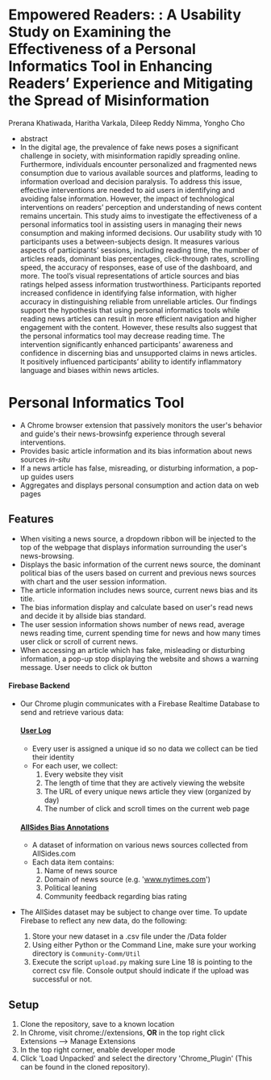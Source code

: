 # Empowered Readers: : A Usability Study on Examining the Effectiveness of a Personal Informatics Tool in Enhancing Readers’ Experience and Mitigating the Spread of Misinformation
Prerana Khatiwada, Haritha Varkala, Dileep Reddy Nimma, Yongho Cho

- abstract
- In the digital age, the prevalence of fake news poses a significant challenge in society, with misinformation rapidly spreading online. Furthermore, individuals encounter personalized and fragmented news consumption due to various available sources and platforms, leading to information overload and decision paralysis. To address this issue, effective interventions are needed to aid users in identifying and avoiding false information. However, the impact of technological interventions on readers’ perception and understanding of news content remains uncertain. This study aims to investigate the effectiveness of a personal informatics tool in assisting users in managing their news consumption and making informed decisions.
Our usability study with 10 participants uses a between-subjects design. It measures various aspects of participants’ sessions, including reading time, the number of articles reads, dominant bias percentages, click-through rates, scrolling speed, the accuracy of responses, ease of use of the dashboard, and more. The tool’s visual representations of article sources and bias ratings helped assess information trustworthiness. Participants reported increased confidence in identifying false information, with higher accuracy in distinguishing reliable from unreliable articles. Our findings support the hypothesis that using personal informatics tools while reading news articles can result in more efficient navigation and higher engagement with the content. However, these results also suggest that the personal informatics tool may decrease reading time. The intervention significantly enhanced participants’ awareness and confidence in discerning bias and unsupported claims in news articles. It positively influenced participants’ ability to identify inflammatory language and biases within news articles.

# Personal Informatics Tool

- A Chrome browser extension that passively monitors the user's behavior and guide's their news-browsinfg experience through several interventions.
- Provides basic article information and its bias information about news sources *in-situ*
- If a news article has false, misreading, or disturbing information, a pop-up guides users
- Aggregates and displays personal consumption and action data on web pages

## Features

- When visiting a news source, a dropdown ribbon will be injected to the top of the webpage that displays information surrounding the user's news-browsing. 
- Displays the basic information of the current news source, the dominant political bias of the users based on current and previous news sources with chart and the user session information. 
- The article information includes news source, current news bias and its title. 
- The bias information display and calculate based on user's read news and decide it by allside bias standard.
- The user session information shows number of news read, average news reading time, current spending time for news and how many times user click or scroll of current news. 
- When accessing an article which has fake, misleading or disturbing information, a pop-up stop displaying the website and shows a warning message. User needs to click ok button 

#### **Firebase Backend**

- Our Chrome plugin communicates with a Firebase Realtime Database to send and retrieve various data:
    #### <u>User Log</u>

    - Every user is assigned a unique id so no data we collect can be tied their identity
    - For each user, we collect:
        1. Every website they visit
        2. The length of time that they are actively viewing the website
        3. The URL of every unique news article they view (organized by day)
        4. The number of click and scroll times on the current web page

    #### <u>AllSides Bias Annotations</u>

    - A dataset of information on various news sources collected from AllSides.com
    - Each data item contains:
        1. Name of news source
        2. Domain of news source (e.g. 'www.nytimes.com')
        3. Political leaning
        4. Community feedback regarding bias rating

- The AllSides dataset may be subject to change over time. To update Firebase to reflect any new data, do the following:
    1. Store your new dataset in a .csv file under the /Data folder 
    2. Using either Python or the Command Line, make sure your working directory is `Community-Comm/Util`
    3. Execute the script `upload.py` making sure Line 18 is pointing to the correct csv file. Console output should indicate if the upload was successful or not.


## Setup
1. Clone the repository, save to a known location
2. In Chrome, visit chrome://extensions, **OR** in the top right click Extensions --> Manage Extensions
3. In the top right corner, enable developer mode
4. Click 'Load Unpacked' and select the directory 'Chrome_Plugin' (This can be found in the cloned repository).
#
